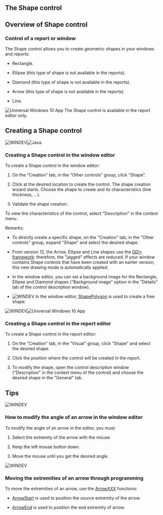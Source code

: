 


## The Shape control
			



<a name="NOTE1"></a>
<a name="NOTE1_1"></a>


## Overview of Shape control
<a name="overview_shape_control_ELTTEXTE000206"></a>


### Control of a report or window
<a name="control_report_window_ELTPARAGRAPHE000011"></a>

The Shape control allows you to create geometric shapes in your windows and reports:

- Rectangle.

- Ellipse (this type of shape is not available in the reports).

- Diamond (this type of shape is not available in the reports).

- Arrow (this type of shape is not available in the reports).

- Line.




![Universal Windows 10 App](https://doc.pcsoft.fr/ext/images/us/UNIVERSALAPP.png) The Shape control is available in the report editor only.



<a name="NOTE2"></a>
<a name="NOTE2_1"></a>


## Creating a Shape control
<a name="creating_shape_control_ELTTEXTE000230"></a>
![WINDEV](https://doc.pcsoft.fr/ext/images/us/WD.png)![Java](https://doc.pcsoft.fr/ext/images/us/JAVA.png) 

### Creating a Shape control in the window editor
<a name="creating_shape_control_the_window_editor_ELTPARAGRAPHE000049"></a>

To create a Shape control in the window editor: 

1. On the "Creation" tab, in the "Other controls" group, click "Shape".

2. Click at the desired location to create the control. The shape creation wizard starts. Choose the shape to create and its characteristics (line thickness, ...).

3. Validate the shape creation.




To view the characteristics of the control, select "Description" in the context menu.

Remarks: 

- To directly create a specific shape, on the "Creation" tab, in the "Other controls" group, expand "Shape" and select the desired shape.

- From version 12, the Arrow, Ellipse and Line shapes use the [GDI+ framework](../Editeurs/2020007.md): therefore, the "jagged" effects are reduced. If your window contains Shape controls that have been created with an earlier version, this new drawing mode is automatically applied.

- In the window editor, you can set a background image for the Rectangle, Ellipse and Diamond shapes ("Background image" option in the "Details" tab of the control description window). 

- ![WINDEV](https://doc.pcsoft.fr/ext/images/us/WD.png) In the window editor, [ShapePolygon](../WDLang1/1000022000.md) is used to create a free shape.



<a name="NOTE2_2"></a>
![WINDEV](https://doc.pcsoft.fr/ext/images/us/WD.png)![Universal Windows 10 App](https://doc.pcsoft.fr/ext/images/us/UNIVERSALAPP.png) 

### Creating a Shape control in the report editor
<a name="creating_shape_control_the_report_editor_ELTPARAGRAPHE000107"></a>

To create a Shape control in the report editor: 

1. On the "Creation" tab, in the "Visual" group, click "Shape" and select the desired shape.

2. Click the position where the control will be created in the report.

3. To modify the shape, open the control description window ("Description" in the context menu of the control) and choose the desired shape in the "General" tab.




<a name="NOTE3"></a>
<a name="NOTE3_1"></a>


## Tips
<a name="tips_ELTTEXTE000260"></a>
![WINDEV](https://doc.pcsoft.fr/ext/images/us/WD.png) 

### How to modify the angle of an arrow in the window editor
<a name="how_modify_the_angle_arrow_the_window_editor_ELTPARAGRAPHE000134"></a>

To modify the angle of an arrow in the editor, you must:

1. Select the extremity of the arrow with the mouse.

2. Keep the left mouse button down.

3. Move the mouse until you get the desired angle.



<a name="NOTE3_2"></a>
![WINDEV](https://doc.pcsoft.fr/ext/images/us/WD.png) 

### Moving the extremities of an arrow through programming
<a name="moving_the_extremities_arrow_through_programming_ELTPARAGRAPHE000147"></a>

To move the extremities of an arrow, use the [ArrowXXX](../WDLang1/3029033.md) functions: 

- [ArrowStart](../WDLang1/3029059.md) is used to position the source extremity of the arrow.

- [ArrowEnd](../WDLang1/3029060.md) is used to position the end extremity of arrow.






